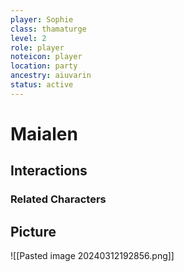 ```yaml
---
player: Sophie
class: thamaturge
level: 2
role: player
noteicon: player
location: party
ancestry: aiuvarin
status: active
---
```

# Maialen

## Interactions


### Related Characters

## Picture
![[Pasted image 20240312192856.png]]

